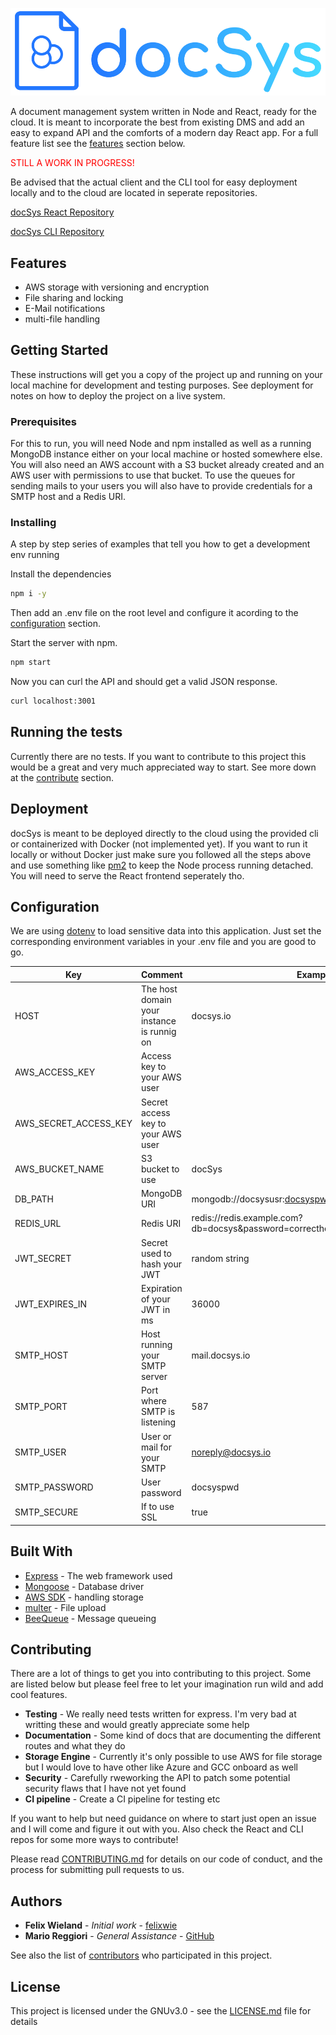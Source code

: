 ![docSys Logo](logo.svg 'docSys Logo')

A document management system written in Node and React, ready for the cloud. It is meant to incorporate the best from existing DMS and add an easy to expand API and the comforts of a modern day React app. For a full feature list see the [features](#features) section below.

<p style="color:red;">STILL A WORK IN PROGRESS!</p>

Be advised that the actual client and the CLI tool for easy deployment locally and to the cloud are located in seperate repositories.

[docSys React Repository](https://github.com/doc-sys/react_client)

[docSys CLI Repository](https://github.com/doc-sys/cli)

## Features

- AWS storage with versioning and encryption
- File sharing and locking
- E-Mail notifications
- multi-file handling

## Getting Started

These instructions will get you a copy of the project up and running on your local machine for development and testing purposes. See deployment for notes on how to deploy the project on a live system.

### Prerequisites

For this to run, you will need Node and npm installed as well as a running MongoDB instance either on your local machine or hosted somewhere else. You will also need an AWS account with a S3 bucket already created and an AWS user with permissions to use that bucket. To use the queues for sending mails to your users you will also have to provide credentials for a SMTP host and a Redis URI.

### Installing

A step by step series of examples that tell you how to get a development env running

Install the dependencies

```bash
npm i -y
```

Then add an .env file on the root level and configure it acording to the [configuration](#configuration) section.

Start the server with npm.

```bash
npm start
```

Now you can curl the API and should get a valid JSON response.

```bash
curl localhost:3001
```

## Running the tests

Currently there are no tests. If you want to contribute to this project this would be a great and very much appreciated way to start. See more down at the [contribute](#contributing) section.

## Deployment

docSys is meant to be deployed directly to the cloud using the provided cli or containerized with Docker (not implemented yet). If you want to run it locally or without Docker just make sure you followed all the steps above and use something like [pm2](https://github.com/Unitech/pm2) to keep the Node process running detached. You will need to serve the React frontend seperately tho.

## Configuration

We are using [dotenv](https://github.com/motdotla/dotenv) to load sensitive data into this application. Just set the corresponding environment variables in your .env file and you are good to go.

| Key                   | Comment                                    | Example                                                                |
| --------------------- | ------------------------------------------ | ---------------------------------------------------------------------- |
| HOST                  | The host domain your instance is runnig on | docsys.io                                                              |
| AWS_ACCESS_KEY        | Access key to your AWS user                |
| AWS_SECRET_ACCESS_KEY | Secret access key to your AWS user         |
| AWS_BUCKET_NAME       | S3 bucket to use                           | docSys                                                                 |
| DB_PATH               | MongoDB URI                                | mongodb://docsysusr:docsyspw@docsys.io:27017/docsys                    |
| REDIS_URL             | Redis URI                                  | redis://redis.example.com?db=docsys&password=correcthorsebatterystaple |
| JWT_SECRET            | Secret used to hash your JWT               | random string                                                          |
| JWT_EXPIRES_IN        | Expiration of your JWT in ms               | 36000                                                                  |
| SMTP_HOST             | Host running your SMTP server              | mail.docsys.io                                                         |
| SMTP_PORT             | Port where SMTP is listening               | 587                                                                    |
| SMTP_USER             | User or mail for your SMTP                 | noreply@docsys.io                                                      |
| SMTP_PASSWORD         | User password                              | docsyspwd                                                              |
| SMTP_SECURE           | If to use SSL                              | true                                                                   |

## Built With

- [Express](https://github.com/expressjs/express) - The web framework used
- [Mongoose](https://github.com/Automattic/mongoose) - Database driver
- [AWS SDK](https://github.com/aws/aws-sdk-js) - handling storage
- [multer](https://github.com/expressjs/multer) - File upload
- [BeeQueue](https://github.com/bee-queue/bee-queue) - Message queueing

## Contributing

There are a lot of things to get you into contributing to this project. Some are listed below but please feel free to let your imagination run wild and add cool features.

- **Testing** - We really need tests written for express. I'm very bad at writting these and would greatly appreciate some help
- **Documentation** - Some kind of docs that are documenting the different routes and what they do
- **Storage Engine** - Currently it's only possible to use AWS for file storage but I would love to have other like Azure and GCC onboard as well
- **Security** - Carefully rweworking the API to patch some potential security flaws that I have not yet found
- **CI pipeline** - Create a CI pipeline for testing etc

If you want to help but need guidance on where to start just open an issue and I will come and figure it out with you. Also check the React and CLI repos for some more ways to contribute!

Please read [CONTRIBUTING.md](https://gist.github.com/PurpleBooth/b24679402957c63ec426) for details on our code of conduct, and the process for submitting pull requests to us.

## Authors

- **Felix Wieland** - _Initial work_ - [felixwie](https://felixwie.com)
- **Mario Reggiori** - _General Assistance_ - [GitHub](https://github.com/marioreggiori)

See also the list of [contributors](https://github.com/your/project/contributors) who participated in this project.

## License

This project is licensed under the GNUv3.0 - see the [LICENSE.md](LICENSE.md) file for details
